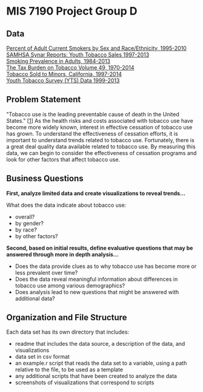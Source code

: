 # MIS 7190 Project Group D
## Data
[Percent of Adult Current Smokers by Sex and Race/Ethnicity, 1995-2010](https://github.com/gpspake/mis7190-group-project/tree/master/scripts/Percent_of_Adult_Current_Smokers_by_Sex_and_Race_Ethnicity__1995-2010)  
[SAMHSA Synar Reports: Youth Tobacco Sales 1997-2013](https://github.com/gpspake/mis7190-group-project/tree/master/scripts/SAMHSA_Synar_Reports__Youth_Tobacco_Sales)   
[Smoking Prevalence in Adults, 1984-2013](https://github.com/gpspake/mis7190-group-project/tree/master/scripts/Smoking_Prevalence_in_Adults__1984-2013)   
[The Tax Burden on Tobacco Volume 49, 1970-2014](https://github.com/gpspake/mis7190-group-project/tree/master/scripts/The_Tax_Burden_on_Tobacco_Volume_49__1970-2014)   
[Tobacco Sold to Minors, California, 1997-2014](https://github.com/gpspake/mis7190-group-project/tree/master/scripts/Tobacco_Sold_to_Minors__California__1997-2014)   
[Youth Tobacco Survey (YTS) Data 1999-2013](https://github.com/gpspake/mis7190-group-project/tree/master/scripts/Youth_Tobacco_Survey__YTS__Data)

## Problem Statement
"Tobacco use is the leading preventable cause of death in the United States." [[1](http://www.cdc.gov/tobacco/data_statistics/fact_sheets/health_effects/tobacco_related_mortality/)] As the health risks and costs associated with tobacco use have become more widely known, interest in effective cessation of tobacco use has grown. To understand the effectiveness of cessation efforts, it is important to understand trends related to tobacco use. Fortunately, there is a great deal quality data available related to tobacco use. By measuring this data, we can begin to consider the effectiveness of cessation programs and look for other factors that affect tobacco use.

## Business Questions
**First, analyze limited data and create visualizations to reveal trends...**

What does the data indicate about tobacco use:
- overall?
- by gender?
- by race?
- by other factors?

**Second, based on initial results, define evaluative questions that may be answered through more in depth analysis...**

- Does the data provide clues as to why tobacco use has become more or less prevalent over time?
- Does the data reveal meaningful information about differences in tobacco use among various demographics?
- Does analysis lead to new questions that might be answered with additional data?

## Organization and File Structure
Each data set has its own directory that includes:
- readme that includes the data source, a description of the data, and visualizations
- data set in csv format
- an example.r script that reads the data set to a variable, using a path relative to the file, to be used as a template
- any additional scripts that have been created to analyze the data
- screenshots of visualizations that correspond to scripts
